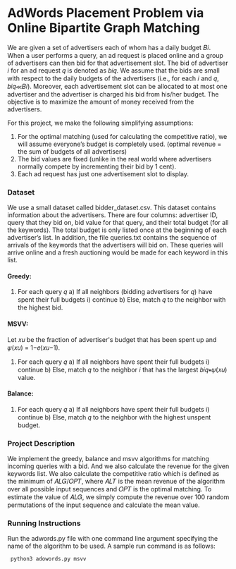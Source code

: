 # AdWords Placement Problem via Online Bipartite Graph Matching 

We are given a set of advertisers each of whom has a daily budget 𝐵𝑖. When a user performs a query, an ad request is placed online and a group of advertisers can then bid for that advertisement slot. The bid of advertiser 𝑖 for an ad request 𝑞 is denoted as 𝑏𝑖𝑞. We assume that the bids are small with respect to the daily budgets of the advertisers (i.e., for each 𝑖 and 𝑞, 𝑏𝑖𝑞≪𝐵𝑖). Moreover, each advertisement slot can be allocated to at most one advertiser and the advertiser is charged his bid from his/her budget. The objective is to maximize the amount of money received from the advertisers.

For this project, we make the following simplifying assumptions:
1. For the optimal matching (used for calculating the competitive ratio), we will assume everyone’s budget is completely used. (optimal revenue = the sum of budgets of all advertisers)
2. The bid values are fixed (unlike in the real world where advertisers normally compete by incrementing their bid by 1 cent).
3. Each ad request has just one advertisement slot to display.

### Dataset
We use a small dataset called bidder_dataset.csv. This dataset contains information about the advertisers. There are four columns: advertiser ID, query that they bid on, bid value for that query, and their total budget (for all the keywords). The total budget is only listed once at the beginning of each advertiser’s list.
In addition, the file queries.txt contains the sequence of arrivals of the keywords that the advertisers will bid on. These queries will arrive online and a fresh auctioning would be made for each keyword in this list.

#### Greedy:
1) For each query 𝑞
  a) If all neighbors (bidding advertisers for 𝑞) have spent their full budgets
    i) continue
  b) Else, match 𝑞 to the neighbor with the highest bid.

#### MSVV:
Let 𝑥𝑢 be the fraction of advertiser's budget that has been spent up and 𝜓(𝑥𝑢) = 1−𝑒(𝑥𝑢−1).
1) For each query 𝑞
  a) If all neighbors have spent their full budgets
    i) continue
  b) Else, match 𝑞 to the neighbor 𝑖 that has the largest 𝑏𝑖𝑞∗𝜓(𝑥𝑢) value.

#### Balance:
1) For each query 𝑞
  a) If all neighbors have spent their full budgets
    i) continue
  b) Else, match 𝑞 to the neighbor with the highest unspent budget.
  
### Project Description 

We implement the greedy, balance and msvv algorithms for matching incoming queries with a bid. And we also calculate the revenue for the given keywords list. We also calculate the competitive ratio which is defined as the minimum of 𝐴𝐿𝐺/𝑂𝑃𝑇, where 𝐴𝐿𝑇 is the mean revenue of the algorithm over all possible input sequences and 𝑂𝑃𝑇 is the optimal matching. To estimate the value of 𝐴𝐿𝐺, we simply compute the revenue over 100 random permutations of the input sequence and calculate the mean value.

### Running Instructions 

Run the adwords.py file with one command line argument specifying the name of the algorithm to be used. A sample run command is as follows: 

``` python3 adowords.py msvv```
